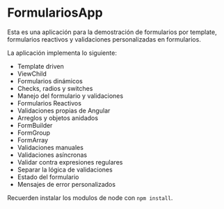 # FormulariosApp

Esta es una aplicación para la demostración de formularios por template, formularios reactivos y validaciones personalizadas en formularios.

La aplicación implementa lo siguiente:

- Template driven
- ViewChild
- Formularios dinámicos
- Checks, radios y switches
- Manejo del formulario y validaciones
- Formularios Reactivos
- Validaciones propias de Angular
- Arreglos y objetos anidados
- FormBuilder
- FormGroup
- FormArray
- Validaciones manuales
- Validaciones asíncronas
- Validar contra expresiones regulares
- Separar la lógica de validaciones
- Estado del formulario
- Mensajes de error personalizados

Recuerden instalar los modulos de node con `npm install`.